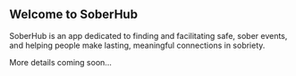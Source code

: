## Welcome to SoberHub

SoberHub is an app dedicated to finding and facilitating safe, sober events, and helping people make lasting, meaningful connections in sobriety.

More details coming soon…
<!--

**Here are some ideas to get you started:**

🙋‍♀️ 
🌈 Contribution guidelines - how can the community get involved?
👩‍💻 Useful resources - where can the community find your docs? Is there anything else the community should know?
🍿 Fun facts - what does your team eat for breakfast?
🧙 Remember, you can do mighty things with the power of [Markdown](https://docs.github.com/github/writing-on-github/getting-started-with-writing-and-formatting-on-github/basic-writing-and-formatting-syntax)
-->
